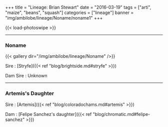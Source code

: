 +++
title = "Lineage: Brian Stewart"
date = "2016-03-19"
tags = ["arti", "maize", "beans", "squash"]
categories = ["lineage"]
banner = "img/ambilobe/lineage/Noname/noname1"
+++

{{< load-photoswipe >}}

---

### Noname

{{< gallery dir="/img/ambilobe/lineage/Noname" />}}

Sire
: [Stryfe]({{< ref "blog/brightside.md#stryfe" >}})

Dam Sire
: Unknown

---

### Artemis's Daughter

Sire
: [Artemis]({{< ref "blog/coloradochams.md#artemis" >}})

Dam 
: [Felipe Sanchez's daughter]({{< ref "blog/chromatic.md#felipe-sanchez" >}})